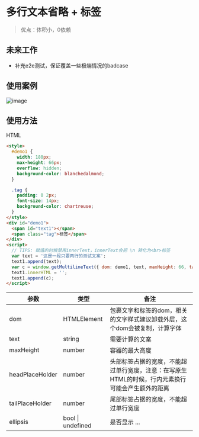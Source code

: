 # 多行文本省略 + 标签

> 优点：体积小，0依赖

## 未来工作
- 补充e2e测试，保证覆盖一些极端情况的badcase

## 使用案例

![image](https://user-images.githubusercontent.com/30360513/148229362-f9a88bbf-ba42-4200-ba81-c8c86b2f8e29.png)

## 使用方法
HTML
```HTML
<style>
  #demo1 {
    width: 180px;
    max-height: 66px;
    overflow: hidden;
    background-color: blanchedalmond;
  }

  .tag {
    padding: 0 2px;
    font-size: 14px;
    background-color: chartreuse;
  }
</style>
<div id="demo1">
  <span id="text1"></span>
  <span class="tag">标签</span>
</div>
<script>
  // TIPS: 赋值的时候禁用innerText，innerText会把 \n 转化为<br>标签
  var text = '这是一段只要两行的测试文案';
  text1.append(text);
  var c = window.getMultilineText({ dom: demo1, text, maxHeight: 66, tailPlaceHolder: 32, ellipsis: true });
  text1.innerHTML = '';
  text1.append(c);
</script>
```

|  参数   | 类型  | 备注  |
|  ----  | ----  | ---- |
| dom  | HTMLElement | 包裹文字和标签的dom，相关的文字样式建议卸载外层，这个dom会被复制，计算字体 |
| text  | string | 需要计算的文案 |
| maxHeight  | number | 容器的最大高度 |
| headPlaceHolder  | number | 头部标签占据的宽度，不能超过单行宽度，注意：在写原生HTML的时候，行内元素换行可能会产生额外的距离 |
| tailPlaceHolder  | number | 尾部标签占据的宽度，不能超过单行宽度 |
| ellipsis  | bool \| undefined | 是否显示 ... |
